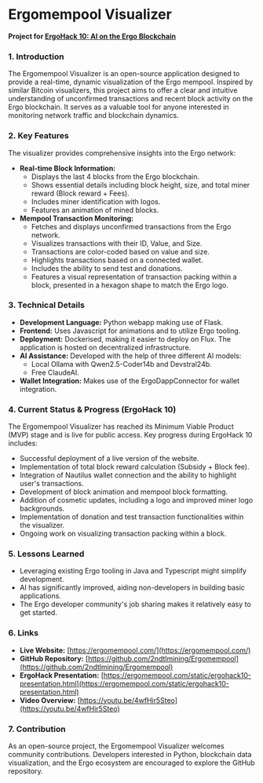 # Ergomempool Visualizer

**Project for [ErgoHack 10: AI on the Ergo Blockchain](https://www.google.com/search?q=ergohack.md)**

### 1\. Introduction

The Ergomempool Visualizer is an open-source application designed to provide a real-time, dynamic visualization of the Ergo mempool. Inspired by similar Bitcoin visualizers, this project aims to offer a clear and intuitive understanding of unconfirmed transactions and recent block activity on the Ergo blockchain. It serves as a valuable tool for anyone interested in monitoring network traffic and blockchain dynamics.

### 2\. Key Features

The visualizer provides comprehensive insights into the Ergo network:

  * **Real-time Block Information:**
      * Displays the last 4 blocks from the Ergo blockchain.
      * Shows essential details including block height, size, and total miner reward (Block reward + Fees).
      * Includes miner identification with logos.
      * Features an animation of mined blocks.
  * **Mempool Transaction Monitoring:**
      * Fetches and displays unconfirmed transactions from the Ergo network.
      * Visualizes transactions with their ID, Value, and Size.
      * Transactions are color-coded based on value and size.
      * Highlights transactions based on a connected wallet.
      * Includes the ability to send test and donations.
      * Features a visual representation of transaction packing within a block, presented in a hexagon shape to match the Ergo logo.

### 3\. Technical Details

  * **Development Language:** Python webapp making use of Flask.
  * **Frontend:** Uses Javascript for animations and to utilize Ergo tooling.
  * **Deployment:** Dockerised, making it easier to deploy on Flux. The application is hosted on decentralized infrastructure.
  * **AI Assistance:** Developed with the help of three different AI models:
      * Local Ollama with Qwen2.5-Coder14b and Devstral24b.
      * Free ClaudeAI.
  * **Wallet Integration:** Makes use of the ErgoDappConnector for wallet integration.

### 4\. Current Status & Progress (ErgoHack 10)

The Ergomempool Visualizer has reached its Minimum Viable Product (MVP) stage and is live for public access. Key progress during ErgoHack 10 includes:

  * Successful deployment of a live version of the website.
  * Implementation of total block reward calculation (Subsidy + Block fee).
  * Integration of Nautilus wallet connection and the ability to highlight user's transactions.
  * Development of block animation and mempool block formatting.
  * Addition of cosmetic updates, including a logo and improved miner logo backgrounds.
  * Implementation of donation and test transaction functionalities within the visualizer.
  * Ongoing work on visualizing transaction packing within a block.

### 5\. Lessons Learned

  * Leveraging existing Ergo tooling in Java and Typescript might simplify development.
  * AI has significantly improved, aiding non-developers in building basic applications.
  * The Ergo developer community's job sharing makes it relatively easy to get started.

### 6\. Links

  * **Live Website:** [https://ergomempool.com/](https://ergomempool.com/)
  * **GitHub Repository:** [https://github.com/2ndtlmining/Ergomempool](https://github.com/2ndtlmining/Ergomempool)
  * **ErgoHack Presentation:** [https://ergomempool.com/static/ergohack10-presentation.html](https://ergomempool.com/static/ergohack10-presentation.html)
  * **Video Overview:** [https://youtu.be/4wfHir5Steo](https://youtu.be/4wfHir5Steo)

### 7\. Contribution

As an open-source project, the Ergomempool Visualizer welcomes community contributions. Developers interested in Python, blockchain data visualization, and the Ergo ecosystem are encouraged to explore the GitHub repository.